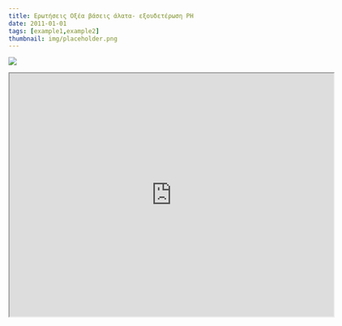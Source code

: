 ```yaml
---
title: Ερωτήσεις Οξέα βάσεις άλατα- εξουδετέρωση PH
date: 2011-01-01
tags: [example1,example2]
thumbnail: img/placeholder.png
---
```

![](http://scienceducationucy.wikispaces.com/file/view/image004.gif/394335140/image004.gif) 
<iframe height="480" src="https://docs.google.com/file/d/0B4T-U5-yEriSd0ZmUGFFMHFiODg/preview" width="640"></iframe>
